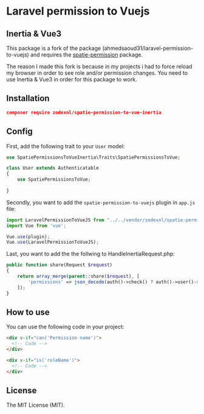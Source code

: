 # Laravel permission to Vuejs

## Inertia & Vue3

This package is a fork of the package (ahmedsaoud31/laravel-permission-to-vuejs) and requires the [spatie-permission](https://github.com/spatie/laravel-permission) package.

The reason I made this fork is because in my projects i had to force reload my browser in order to see role and/or permission changes.
You need to use Inertia & Vue3 in order for this package to work.

## Installation

```json
composer require zodexnl/spatie-permission-to-vue-inertia
```

## Config
First, add the following trait to your `User` model:


```php
use SpatiePermissionsToVueInertia\Traits\SpatiePermissionsToVue;

class User extends Authenticatable
{
    use SpatiePermissionsToVue;
    
}
```

Secondly, you want to add the `spatie-permission-to-vuejs` plugin in `app.js` file:
```js
import LaravelPermissionToVueJS from "../../vendor/zodexnl/spatie-permission-to-vue-inertia/src/js;
import Vue from 'vue';

Vue.use(plugin);
Vue.use(LaravelPermissionToVueJS);
```

Last, you want to add the the follwing to HandleInertiaRequest.php:

```php
public function share(Request $request)
{
    return array_merge(parent::share($request), [
        'permissions' => json_decode(auth()->check() ? auth()->user()->jsPermissions() : '{}', true),
    ]);
}
```

## How to use

You can use the following code in your project:

```html
<div v-if="can('Permission name')">
  <!-- Code -->
</div>

<div v-if="is('roleName')">
  <!-- Code -->
</div>
```

## License

The MIT License (MIT).
